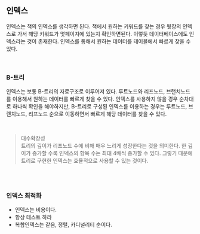 ## 인덱스

인덱스는 책의 인덱스를 생각하면 된다. 책에서 원하는 키워드를 찾는 경우 뒷장의 인덱스로 가서 해당 키워드가 몇페이지에 있는지 확인하면된다.
이렇듯 데이터베이스에도 인덱스라는 것이 존재한다. 인덱스를 통해서 원하는 데이터를 테이블에서 빠르게 찾을 수 있다.

<br>

### B-트리
인덱스는 보통 B-트리의 자료구조로 이루어져 있다. 루트노드와 리프노드, 브랜치노드를 이용해서 원하는 데이터를 빠르게 찾을 수 있다.
인덱스를 사용하지 않을 경우 순차대로 하나씩 확인을 해야하지만, B-트리로 구성된 인덱스를 이용하는 경우는 루트노드, 브랜치노드, 리프노드 순으로 이동하면서 빠르게 해당 데이터를 찾을 수 있다.

<br>

>대수확장성<br>
>트리의 깊이가 리프노드 수에 비해 매우 느리게 성장한다는 것을 의미한다. 한 깊이가 증가할 수록 인덱스의 항목 수는 최대 4배씩 증가할 수 있다.
그렇기 때문에 트리로 구현한 인덱스는 효율적으로 사용할 수 있는 것이다.

<br>
<br>

### 인덱스 최적화
- 인덱스는 비용이다.
- 항상 테스트 하라
- 복합인덱스는 같음, 정렬, 카디널리티 순이다.